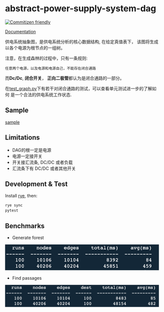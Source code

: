 # abstract-power-supply-system-dag

[![Commitizen friendly](https://img.shields.io/badge/commitizen-friendly-brightgreen.svg)](http://commitizen.github.io/cz-cli/)

[Documentation](https://xiechao06.github.io/abstract-power-supply-system-dag/apssdag.html)

供电系统抽象图，是供电系统分析的核心数据结构, 在给定真值表下， 该图将生成以各个电源为根节点的一组树。

注意，在生成森林的过程中，只有一条规则:

```text
任意两个电源，以及电源和电源自己，不能存在闭合通路
```

而**Dc/Dc**, **闭合开关**， **正向二极管**都认为是闭合通路的一部分。

在[test_graph.py](./tests/test_graph.py)下有若干对闭合通路的测试，可以查看单元测试进一步的了解如何
是一个合法的供电系统工作状态.

## Sample

[sample](./sample.py)

## Limitations

- DAG的根一定是电源
- 电源一定接开关
- 开关接汇流条, DC/DC 或者负载
- 汇流条下有 DC/DC 或者其他开关

## Development & Test

Install [rye](https://rye-up.com/guide/installation/), then:

```bash
rye sync
pytest
```

## Benchmarks

- Generate forest

![gen forest benchmark](assets/gen_forest_bench.png)

- Find passages

![find passages benchmark](assets/find_passsages_bench.png)
